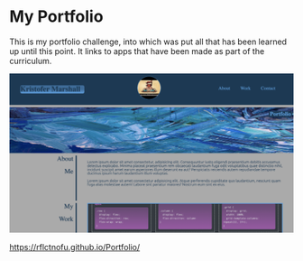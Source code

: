 # My Portfolio

This is my portfolio challenge, into which was put all that has been learned up until this point. It links to apps that have been made as part of the curriculum.

![portfolio screenshot](./assets/images/Screen%20Shot%202022-06-21%20at%2010.40.49%20PM.png)

https://rflctnofu.github.io/Portfolio/
